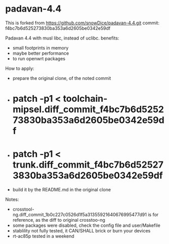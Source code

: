 # padavan-4.4 #

This is forked from https://github.com/snowDice/padavan-4.4.git commit: f4bc7b6d525273830ba353a6d2605be0342e59df


Padavan 4.4 with musl libc, instead of uclibc. benefits: 
- small footprints in memory
- maybe better performance
- to run openwrt packages

How to apply:
- prepare the original clone, of the noted commit
- # patch -p1 < toolchain-mipsel.diff_commit_f4bc7b6d525273830ba353a6d2605be0342e59df
- # patch -p1 < trunk.diff_commit_f4bc7b6d525273830ba353a6d2605be0342e59df
- build it by the README.md in the original clone

Notes:
- crosstool-ng.diff_commit_1b0c227c0526d1f5a31355921640676995477d91 is for reference, as the diff to original crosstoo-ng
- some packages were disabled, check the config file and user/Makefile
- stablility not fully tested, it CAN/SHALL brick or burn your devices
- rt-ac85p tested in a weekend
